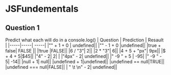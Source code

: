 # JSFundementals 
## Question 1
Predict what each will do in a console.log()
| Question | Prediction | Resault |
|-----|-----| -----|
|"" + 1 + 0 | undefined||
|"" - 1 + 0	|undefined||
|true + false|	FALSE ||
|!true	|FALSE|| 
|6 / "3"|	2||
|2 * "3"| 	6||
|4 + 5 + "px"|	9px||
|$ + 4 + 5|$45|| 
|"4" - 2|	2| |
|"4px" - 2|	undefined||
|"   -9    "  + 5 |	-95|
|"    -9    "  - 5| -14||
|null + 1| null||
|undefined + 1|undefined||
|undefined == null|TRUE||
|undefined === null|FALSE||
| " \t  \n" - 2| undefined||
